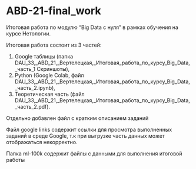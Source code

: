 # ABD-21-final_work
Итоговая работа по модулю “Big Data c нуля” в рамках обучения на курсе Нетологии. 

Итоговая работа состоит из 3 частей: 
1. Google таблицы (папка DAU_33,_ABD_21,_Вертелецкая,_Итоговая_работа_по_курсу_Big_Data,_часть_1 Скриншоты), 
2. Python (Google Colab, файл DAU_33,_ABD_21,_Вертелецкая,_Итоговая_работа_по_курсу_Big_Data,_часть_2.ipynb), 
3. Теоретическая часть (файл DAU_33,_ABD_21,_Вертелецкая,_Итоговая_работа_по_курсу_Big_Data,_часть_2.pdf).

Отдельно добавлен файл с кратким описанием заданий

Файл google links содержит ссылки для просмотра выполненных заданий в среде Google, т.к при выгрузке часть данных может отображаться некорректно.

Папка ml-100k содержит файлы с данными для выполнения итоговой работы

